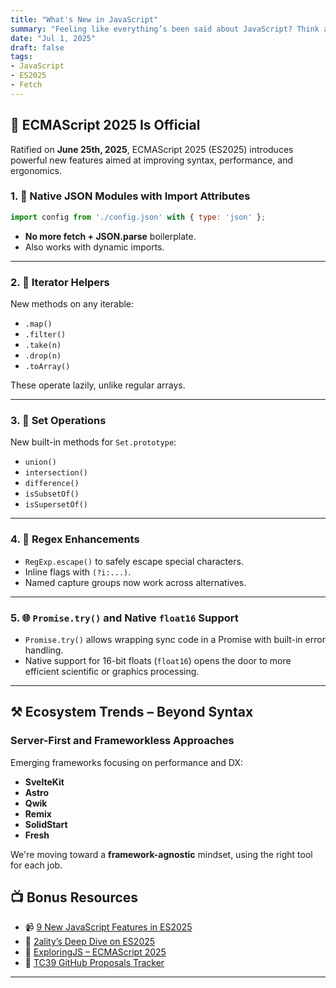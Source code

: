 ```yaml
---
title: "What's New in JavaScript"
summary: "Feeling like everything’s been said about JavaScript? Think again! As of **July 1st, 2025**, the JavaScript ecosystem is buzzing with **new features, standards, and trends** that are worth writing (and reading) about."
date: "Jul 1, 2025"
draft: false
tags:
- JavaScript
- ES2025
- Fetch
---
```


## 🚀 ECMAScript 2025 Is Official

Ratified on **June 25th, 2025**, ECMAScript 2025 (ES2025) introduces powerful new features aimed at improving syntax, performance, and ergonomics.

### 1. 🔗 Native JSON Modules with Import Attributes

```js
import config from './config.json' with { type: 'json' };
````

* **No more fetch + JSON.parse** boilerplate.
* Also works with dynamic imports.

---

### 2. 🧩 Iterator Helpers

New methods on any iterable:

* `.map()`
* `.filter()`
* `.take(n)`
* `.drop(n)`
* `.toArray()`

These operate lazily, unlike regular arrays.

---

### 3. 🔁 Set Operations

New built-in methods for `Set.prototype`:

* `union()`
* `intersection()`
* `difference()`
* `isSubsetOf()`
* `isSupersetOf()`

---

### 4. 🧪 Regex Enhancements

* `RegExp.escape()` to safely escape special characters.
* Inline flags with `(?i:...)`.
* Named capture groups now work across alternatives.

---

### 5. 🌐 `Promise.try()` and Native `float16` Support

* `Promise.try()` allows wrapping sync code in a Promise with built-in error handling.
* Native support for 16-bit floats (`float16`) opens the door to more efficient scientific or graphics processing.

---

## ⚒️ Ecosystem Trends – Beyond Syntax

### Server-First and Frameworkless Approaches

Emerging frameworks focusing on performance and DX:

* **SvelteKit**
* **Astro**
* **Qwik**
* **Remix**
* **SolidStart**
* **Fresh**

We're moving toward a **framework-agnostic** mindset, using the right tool for each job.


## 📺 Bonus Resources

* 📹 [9 New JavaScript Features in ES2025](https://www.youtube.com/watch?v=1-cjrEMj_us)
* 📘 [2ality’s Deep Dive on ES2025](https://2ality.com/2025/06/ecmascript-2025.html)
* 📙 [ExploringJS – ECMAScript 2025](https://exploringjs.com/js/book/ch_new-javascript-features.html)
* 📓 [TC39 GitHub Proposals Tracker](https://github.com/tc39/proposals)

---




